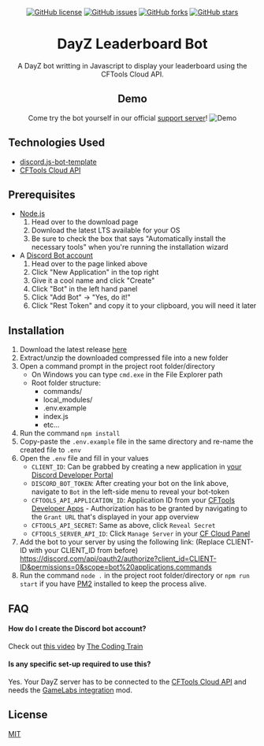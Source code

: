 <div align="center">

[![GitHub license](https://img.shields.io/github/license/Mirasaki/dayz-leaderboard-bot?style=flat-square)](https://github.com/Mirasaki/dayz-leaderboard-bot/blob/main/LICENSE)
[![GitHub issues](https://img.shields.io/github/issues/Mirasaki/dayz-leaderboard-bot?style=flat-square)](https://github.com/Mirasaki/dayz-leaderboard-bot/issues)
[![GitHub forks](https://img.shields.io/github/forks/Mirasaki/dayz-leaderboard-bot?style=flat-square)](https://github.com/Mirasaki/dayz-leaderboard-bot/network)
[![GitHub stars](https://img.shields.io/github/stars/Mirasaki/dayz-leaderboard-bot?style=flat-square)](https://github.com/Mirasaki/dayz-leaderboard-bot/stargazers)

# DayZ Leaderboard Bot

A DayZ bot writting in Javascript to display your leaderboard using the CFTools Cloud API.

## Demo

Come try the bot yourself in our official [support server](https://discord.gg/jKja5FBnYf)!
![Demo](https://i.imgur.com/vzoS6cq.gif)

</div>

## Technologies Used

- [discord.js-bot-template](https://github.com/Mirasaki/discord.js-bot-template)
- [CFTools Cloud API](https://wiki.cftools.de/display/CFAPI/CFTools+Cloud+API)

## Prerequisites

- [Node.js](https://nodejs.org/en/download/)
    1) Head over to the download page
    2) Download the latest LTS available for your OS
    3) Be sure to check the box that says "Automatically install the necessary tools" when you're running the installation wizard
- A [Discord Bot account](https://discord.com/developers/applications)
    1) Head over to the page linked above
    2) Click "New Application" in the top right
    3) Give it a cool name and click "Create"
    4) Click "Bot" in the left hand panel
    5) Click "Add Bot" -> "Yes, do it!"
    6) Click "Rest Token" and copy it to your clipboard, you will need it later

## Installation

1. Download the latest release [here](https://github.com/Mirasaki/dayz-leaderboard-bot/releases)
2. Extract/unzip the downloaded compressed file into a new folder
3. Open a command prompt in the project root folder/directory
    - On Windows you can type `cmd.exe` in the File Explorer path
    - Root folder structure:
      - commands/
      - local_modules/
      - .env.example
      - index.js
      - etc...
4. Run the command `npm install`
5. Copy-paste the `.env.example` file in the same directory and re-name the created file to `.env`
6. Open the `.env` file and fill in your values
    - `CLIENT_ID`: Can be grabbed by creating a new application in [your Discord Developer Portal](https://discord.com/developers/applications)
    - `DISCORD_BOT_TOKEN`: After creating your bot on the link above, navigate to `Bot` in the left-side menu to reveal your bot-token
    - `CFTOOLS_API_APPLICATION_ID`: Application ID from your [CFTools Developer Apps](https://developer.cftools.cloud/applications) - Authorization has to be granted by navigating to the `Grant URL` that's displayed in your app overview
    - `CFTOOLS_API_SECRET`: Same as above, click `Reveal Secret`
    - `CFTOOLS_SERVER_API_ID`: Click `Manage Server` in your [CF Cloud Panel](https://app.cftools.cloud/dashboard)
7. Add the bot to your server by using the following link: (Replace CLIENT-ID with your CLIENT_ID from before) <https://discord.com/api/oauth2/authorize?client_id=CLIENT-ID&permissions=0&scope=bot%20applications.commands>
8. Run the command `node .` in the project root folder/directory or `npm run start` if you have [PM2](https://pm2.keymetrics.io/) installed to keep the process alive.

## FAQ

#### How do I create the Discord bot account?

Check out [this video](https://www.youtube.com/watch?v=ibtXXoMxaho) by [The Coding Train](https://www.youtube.com/channel/UCvjgXvBlbQiydffZU7m1_aw)

#### Is any specific set-up required to use this?

Yes. Your DayZ server has to be connected to the [CFTools Cloud API](https://wiki.cftools.de/display/CFAPI/CFTools+Cloud+API) and needs the [GameLabs integration](https://steamcommunity.com/sharedfiles/filedetails/?id=2464526692) mod.

## License

[MIT](https://choosealicense.com/licenses/mit/)
